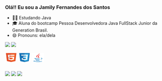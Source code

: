 ### Olá!! Eu sou a Jamily Fernandes dos Santos

- 👩‍💻 Estudando Java
- 🎓 Aluna do bootcamp Pessoa Desenvolvedora Java FullStack Junior da Generation Brasil.
- 😄 Pronouns: ela/dela


 <div align="left">
   <img height="165em" src="https://github-readme-stats.vercel.app/api?username=jamilyFsantos&show_icons=true&theme=tokyonight&include_all_commits=true&count_private=true"/>
  
   <img height="165em" src="https://github-readme-stats.vercel.app/api/top-langs/?username=jamilyFsantos&layout=compact&langs_count=7&theme=tokyonight"/>
</div>
 
 <div style="display: inline_block"><br>
  <img align="center" alt="Jami-HTML" height="30" width="40" src="https://raw.githubusercontent.com/devicons/devicon/master/icons/html5/html5-original.svg">
  <img align="center" alt="Jami-CSS" height="30" width="40" src="https://raw.githubusercontent.com/devicons/devicon/master/icons/css3/css3-original.svg">
  <img align="center" alt= "Jami-Java"height="30" width="40" src="https://github.com/devicons/devicon/blob/master/icons/java/java-original.svg">
  
</div>
  
##

<div>
   <a href="https://instagram.com/milihsanttos" target="_blank"><img src="https://img.shields.io/badge/-Instagram-%23E4405F?style=for-the-badge&logo=instagram&logoColor=white" target="_blank"></a>
   <a href="https://discord.com/channels/@me" target="_blank"><img src="https://img.shields.io/badge/Discord-7289DA?style=for-the-badge&logo=discord&logoColor=white" target="_blank"></a>
  <a href="https://www.linkedin.com/in/jamily-fernandes-639494150/" target="_blank"><img src="https://img.shields.io/badge/-LinkedIn-%230077B5?style=for-the-badge&logo=linkedin&logoColor=white" target="_blank"></a> 
</div>

